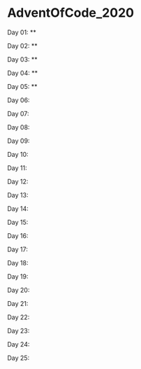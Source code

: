 ﻿# AdventOfCode_2020

Day 01: \*\*

Day 02: \*\*

Day 03: \*\*

Day 04: \*\*

Day 05: \*\*

Day 06:

Day 07:

Day 08:

Day 09:

Day 10:

Day 11:

Day 12:

Day 13:

Day 14:

Day 15:

Day 16:

Day 17:

Day 18:

Day 19:

Day 20:

Day 21:

Day 22:

Day 23:

Day 24:

Day 25:
